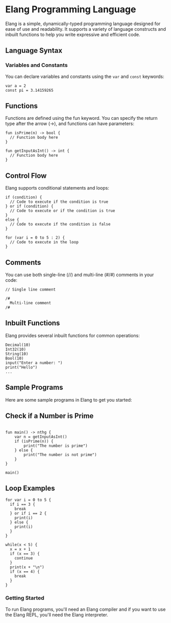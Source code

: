 # Elang Programming Language

Elang is a simple, dynamically-typed programming language designed for ease of use and readability. It supports a variety of language constructs and inbuilt functions to help you write expressive and efficient code.

## Language Syntax

### Variables and Constants

You can declare variables and constants using the `var` and `const` keywords:

```Elang
var a = 2
const pi = 3.14159265
```

## Functions

Functions are defined using the fun keyword. You can specify the return type after the arrow (->), and functions can have parameters:

```Elang
fun isPrime(n) -> bool {
  // Function body here
}

fun getInputAsInt() -> int {
  // Function body here
}
```

## Control Flow

Elang supports conditional statements and loops:

```
if (condition) {
  // Code to execute if the condition is true
} or if (condition) {
  // Code to execute or if the condition is true
}
else {
  // Code to execute if the condition is false
}

for (var i = 0 to 5 : 2) {
  // Code to execute in the loop
}

```

## Comments

You can use both single-line (//) and multi-line (#/#) comments in your code:

```
// Single line comment

/#
  Multi-line comment
/#
```

## Inbuilt Functions

Elang provides several inbuilt functions for common operations:

```
Decimal(10)
Int32(10)
String(10)
Bool(10)
input("Enter a number: ")
print("Hello")
...

```

## Sample Programs

Here are some sample programs in Elang to get you started:

## Check if a Number is Prime

```

fun main() -> nthg {
    var n = getInputAsInt()
    if (isPrime(n)) {
        print("The number is prime")
    } else {
        print("The number is not prime")
    }
}

main()

```

## Loop Examples

```
for var i = 0 to 5 {
  if i == 3 {
    break
  } or if i == 2 {
    print(i)
  } else {
    print(i)
  }
}

while(x < 5) {
  x = x + 1
  if (x == 3) {
    continue
  }
  print(x + "\n")
  if (x == 4) {
    break
  }
}

```

### Getting Started

To run Elang programs, you'll need an Elang compiler and if you want to use the Elang REPL, you'll need the Elang interpreter.
